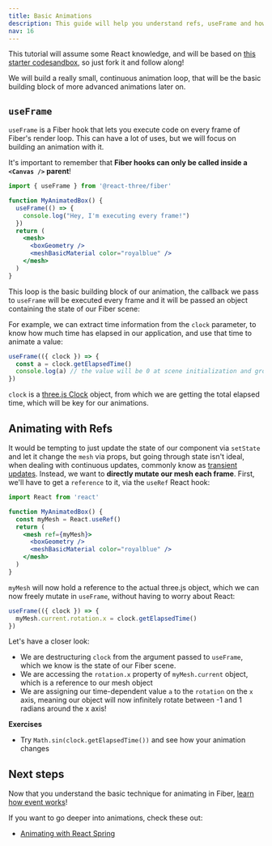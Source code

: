 ```yaml
---
title: Basic Animations
description: This guide will help you understand refs, useFrame and how to make basic animations with Fiber
nav: 16
---
```


This tutorial will assume some React knowledge, and will be based on [this starter codesandbox](https://codesandbox.io/s/getting-started-01-12q81?from-embed), so just fork it and follow along!

We will build a really small, continuous animation loop, that will be the basic building block of more advanced animations later on.

## `useFrame`

`useFrame` is a Fiber hook that lets you execute code on every frame of Fiber's render loop. This can have a lot of uses, but we will focus on building an animation with it.

It's important to remember that **Fiber hooks can only be called inside a `<Canvas />` parent**!

```jsx
import { useFrame } from '@react-three/fiber'

function MyAnimatedBox() {
  useFrame(() => {
    console.log("Hey, I'm executing every frame!")
  })
  return (
    <mesh>
      <boxGeometry />
      <meshBasicMaterial color="royalblue" />
    </mesh>
  )
}
```

This loop is the basic building block of our animation, the callback we pass to `useFrame` will be executed every frame and it will be passed an object containing the state of our Fiber scene:

For example, we can extract time information from the `clock` parameter, to know how much time has elapsed in our application, and use that time to animate a value:

```jsx
useFrame(({ clock }) => {
  const a = clock.getElapsedTime()
  console.log(a) // the value will be 0 at scene initialization and grow each frame
})
```

`clock` is a [three.js Clock](https://threejs.org/docs/#api/en/core/Clock) object, from which we are getting the total elapsed time, which will be key for our animations.

## Animating with Refs

It would be tempting to just update the state of our component via `setState` and let it change the `mesh` via props, but going through state isn't ideal, when dealing with continuous updates, commonly know as [transient updates]().
Instead, we want to **directly mutate our mesh each frame**. First, we'll have to get a `reference` to it, via the `useRef` React hook:

```jsx
import React from 'react'

function MyAnimatedBox() {
  const myMesh = React.useRef()
  return (
    <mesh ref={myMesh}>
      <boxGeometry />
      <meshBasicMaterial color="royalblue" />
    </mesh>
  )
}
```

`myMesh` will now hold a reference to the actual three.js object, which we can now freely mutate in `useFrame`, without having to worry about React:

```jsx
useFrame(({ clock }) => {
  myMesh.current.rotation.x = clock.getElapsedTime()
})
```

Let's have a closer look:

- We are destructuring `clock` from the argument passed to `useFrame`, which we know is the state of our Fiber scene.
- We are accessing the `rotation.x` property of `myMesh.current` object, which is a reference to our mesh object
- We are assigning our time-dependent value `a` to the `rotation` on the `x` axis, meaning our object will now infinitely rotate between -1 and 1 radians around the x axis!

<Codesandbox id="29gxw" />

**Exercises**

- Try `Math.sin(clock.getElapsedTime())` and see how your animation changes

## Next steps

Now that you understand the basic technique for animating in Fiber, [learn how event works](/tutorials/events-and-interaction)!

If you want to go deeper into animations, check these out:

- [Animating with React Spring](/tutorials/using-with-react-spring)
